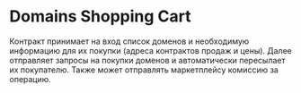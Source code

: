 # Domains Shopping Cart

Контракт принимает на вход список доменов и необходимую информацию для их покупки (адреса контрактов продаж и цены). Далее отправляет запросы на покупки доменов и автоматически пересылает их покупателю. Также может отправлять маркетплейсу комиссию за операцию.